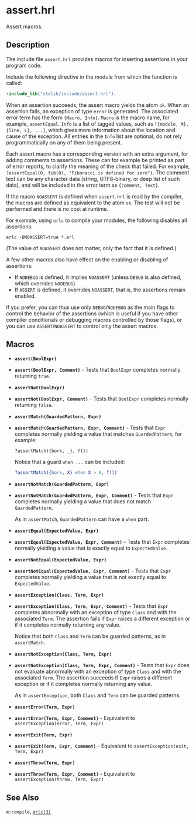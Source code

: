 <!--
%CopyrightBegin%

SPDX-License-Identifier: Apache-2.0

Copyright Ericsson AB 2023-2025. All Rights Reserved.

Licensed under the Apache License, Version 2.0 (the "License");
you may not use this file except in compliance with the License.
You may obtain a copy of the License at

    http://www.apache.org/licenses/LICENSE-2.0

Unless required by applicable law or agreed to in writing, software
distributed under the License is distributed on an "AS IS" BASIS,
WITHOUT WARRANTIES OR CONDITIONS OF ANY KIND, either express or implied.
See the License for the specific language governing permissions and
limitations under the License.

%CopyrightEnd%
-->
# assert.hrl

Assert macros.

## Description

The include file `assert.hrl` provides macros for inserting assertions in your
program code.

Include the following directive in the module from which the function is called:

```erlang
-include_lib("stdlib/include/assert.hrl").
```

When an assertion succeeds, the assert macro yields the atom `ok`. When an
assertion fails, an exception of type `error` is generated. The associated error
term has the form `{Macro, Info}`. `Macro` is the macro name, for example,
`assertEqual`. `Info` is a list of tagged values, such as
`[{module, M}, {line, L}, ...]`, which gives more information about the location
and cause of the exception. All entries in the `Info` list are optional; do not
rely programmatically on any of them being present.

Each assert macro has a corresponding version with an extra argument, for adding
comments to assertions. These can for example be printed as part of error
reports, to clarify the meaning of the check that failed. For example,
`?assertEqual(0, fib(0), "Fibonacci is defined for zero")`. The comment text can
be any character data (string, UTF8-binary, or deep list of such data), and will
be included in the error term as `{comment, Text}`.

If the macro `NOASSERT` is defined when `assert.hrl` is read by the compiler,
the macros are defined as equivalent to the atom `ok`. The test will not be
performed and there is no cost at runtime.

For example, using `erlc` to compile your modules, the following disables all
assertions:

```text
erlc -DNOASSERT=true *.erl
```

(The value of `NOASSERT` does not matter, only the fact that it is defined.)

A few other macros also have effect on the enabling or disabling of assertions:

- If `NODEBUG` is defined, it implies `NOASSERT` (unless `DEBUG` is also
  defined, which overrides `NODEBUG`).
- If `ASSERT` is defined, it overrides `NOASSERT`, that is, the assertions
  remain enabled.

If you prefer, you can thus use only `DEBUG`/`NODEBUG` as the main flags to
control the behavior of the assertions (which is useful if you have other
compiler conditionals or debugging macros controlled by those flags), or you can
use `ASSERT`/`NOASSERT` to control only the assert macros.

## Macros

- **`assert(BoolExpr)`**

- **`assert(BoolExpr, Comment)`** - Tests that `BoolExpr` completes normally
  returning `true`.

- **`assertNot(BoolExpr)`**

- **`assertNot(BoolExpr, Comment)`** - Tests that `BoolExpr` completes normally
  returning `false`.

- **`assertMatch(GuardedPattern, Expr)`**

- **`assertMatch(GuardedPattern, Expr, Comment)`** - Tests that `Expr` completes
  normally yielding a value that matches `GuardedPattern`, for example:

  ```text
  ?assertMatch({bork, _}, f())
  ```

  Notice that a guard `when ...` can be included:

  ```erlang
  ?assertMatch({bork, X} when X > 0, f())
  ```

- **`assertNotMatch(GuardedPattern, Expr)`**

- **`assertNotMatch(GuardedPattern, Expr, Comment)`** - Tests that `Expr`
  completes normally yielding a value that does not match `GuardedPattern`.

  As in `assertMatch`, `GuardedPattern` can have a `when` part.

- **`assertEqual(ExpectedValue, Expr)`**

- **`assertEqual(ExpectedValue, Expr, Comment)`** - Tests that `Expr` completes
  normally yielding a value that is exactly equal to `ExpectedValue`.

- **`assertNotEqual(ExpectedValue, Expr)`**

- **`assertNotEqual(ExpectedValue, Expr, Comment)`** - Tests that `Expr`
  completes normally yielding a value that is not exactly equal to
  `ExpectedValue`.

- **`assertException(Class, Term, Expr)`**

- **`assertException(Class, Term, Expr, Comment)`** - Tests that `Expr`
  completes abnormally with an exception of type `Class` and with the associated
  `Term`. The assertion fails if `Expr` raises a different exception or if it
  completes normally returning any value.

  Notice that both `Class` and `Term` can be guarded patterns, as in
  `assertMatch`.

- **`assertNotException(Class, Term, Expr)`**

- **`assertNotException(Class, Term, Expr, Comment)`** - Tests that `Expr` does
  not evaluate abnormally with an exception of type `Class` and with the
  associated `Term`. The assertion succeeds if `Expr` raises a different
  exception or if it completes normally returning any value.

  As in `assertException`, both `Class` and `Term` can be guarded patterns.

- **`assertError(Term, Expr)`**

- **`assertError(Term, Expr, Comment)`** - Equivalent to
  `assertException(error, Term, Expr)`

- **`assertExit(Term, Expr)`**

- **`assertExit(Term, Expr, Comment)`** - Equivalent to
  `assertException(exit, Term, Expr)`

- **`assertThrow(Term, Expr)`**

- **`assertThrow(Term, Expr, Comment)`** - Equivalent to
  `assertException(throw, Term, Expr)`

## See Also

`m:compile`, [`erlc(3)`](`e:erts:erlc_cmd.md`)
